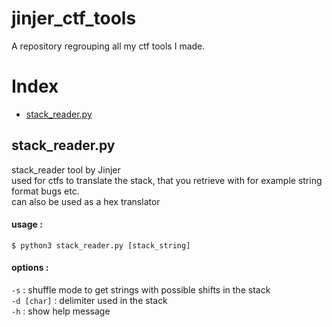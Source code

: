 # jinjer_ctf_tools
A repository regrouping all my ctf tools I made.


# Index 
- [stack_reader.py](#stack_readerpy)



## stack_reader.py
stack_reader tool by Jinjer  
used for ctfs to translate the stack, that you retrieve with for example string format bugs etc.  
can also be used as a hex translator  

#### usage : 
```
$ python3 stack_reader.py [stack_string]
```
#### options :
`-s` : shuffle mode to get strings with possible shifts in the stack  
`-d [char]` : delimiter used in the stack  
`-h` : show help message

